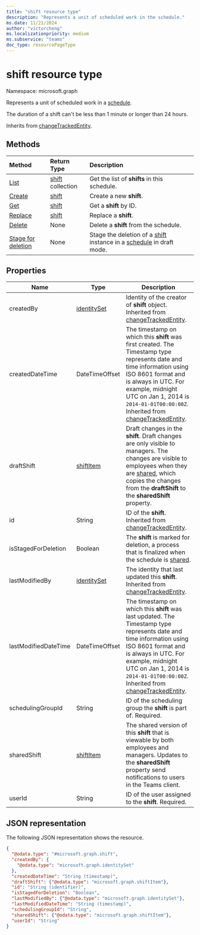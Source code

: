 ```yaml
---
title: "shift resource type"
description: "Represents a unit of scheduled work in the schedule."
ms.date: 11/21/2024
author: "victorcheng"
ms.localizationpriority: medium
ms.subservice: "teams"
doc_type: resourcePageType
---
```


# shift resource type

Namespace: microsoft.graph

Represents a unit of scheduled work in a [schedule](schedule.md).

The duration of a shift can't be less than 1 minute or longer than 24 hours.

Inherits from [changeTrackedEntity](../resources/changetrackedentity.md).

## Methods

| Method       | Return Type  |Description|
|:---------------|:--------|:----------|
|[List](../api/schedule-list-shifts.md) | [shift](shift.md) collection | Get the list of **shifts** in this schedule.|
|[Create](../api/schedule-post-shifts.md) | [shift](shift.md) | Create a new **shift**.|
|[Get](../api/shift-get.md) | [shift](shift.md) | Get a **shift** by ID.|
|[Replace](../api/shift-put.md) | [shift](shift.md) | Replace a **shift**.|
|[Delete](../api/shift-delete.md) | None | Delete a **shift** from the schedule.|
|[Stage for deletion](../api/changetrackedentity-stagefordeletion.md)| None | Stage the deletion of a [shift](../resources/shift.md) instance in a [schedule](../resources/schedule.md) in draft mode. |

## Properties
|Name          |Type           |Description                                                                                                                                      |
|--------------|---------------|-------------------------------------------------------------------------------------------------------------------------------------------------|
| createdBy             | [identitySet](identityset.md)     | Identity of the creator of **shift** object. Inherited from [changeTrackedEntity](../resources/changetrackedentity.md). |
| createdDateTime		|DateTimeOffset        |The timestamp on which this **shift** was first created. The Timestamp type represents date and time information using ISO 8601 format and is always in UTC. For example, midnight UTC on Jan 1, 2014 is `2014-01-01T00:00:00Z`. Inherited from [changeTrackedEntity](../resources/changetrackedentity.md).|
| draftShift           | [shiftItem](shiftitem.md)     | Draft changes in the **shift**. Draft changes are only visible to managers. The changes are visible to employees when they are [shared](../api/schedule-share.md), which copies the changes from the **draftShift** to the **sharedShift** property.|
| id			|String      |ID of the **shift**. Inherited from [changeTrackedEntity](../resources/changetrackedentity.md).|
| isStagedForDeletion   | Boolean                           | The **shift** is marked for deletion, a process that is finalized when the schedule is [shared](../api/schedule-share.md). |
| lastModifiedBy		| [identitySet](identityset.md)        |The identity that last updated this **shift**. Inherited from [changeTrackedEntity](../resources/changetrackedentity.md).|
| lastModifiedDateTime		|DateTimeOffset        |The timestamp on which this **shift** was last updated. The Timestamp type represents date and time information using ISO 8601 format and is always in UTC. For example, midnight UTC on Jan 1, 2014 is `2014-01-01T00:00:00Z`. Inherited from [changeTrackedEntity](../resources/changetrackedentity.md).|
| schedulingGroupId 		|String      |ID of the scheduling group the **shift** is part of. Required. |
| sharedShift          | [shiftItem](shiftitem.md)     | The shared version of this **shift** that is viewable by both employees and managers. Updates to the **sharedShift** property send notifications to users in the Teams client.|
| userId 			|String      |ID of the user assigned to the **shift**. Required. |

## JSON representation

The following JSON representation shows the resource.

<!-- {
  "blockType": "resource",
  "keyProperty": "id",
  "@odata.type": "microsoft.graph.shift",
  "baseType":"microsoft.graph.changeTrackedEntity"
}-->

```json
{
  "@odata.type": "#microsoft.graph.shift",
  "createdBy": {
    "@odata.type": "microsoft.graph.identitySet"
  },
  "createdDateTime": "String (timestamp)",
  "draftShift": {"@odata.type": "microsoft.graph.shiftItem"},
  "id": "String (identifier)",
  "isStagedForDeletion": "Boolean",
  "lastModifiedBy": {"@odata.type": "microsoft.graph.identitySet"},
  "lastModifiedDateTime": "String (timestamp)",
  "schedulingGroupId": "String",
  "sharedShift": {"@odata.type": "microsoft.graph.shiftItem"},
  "userId": "String"
}
```

<!-- uuid: 8fcb5dbc-d5aa-4681-8e31-b001d5168d79
2015-10-25 14:57:30 UTC -->
<!--
{
  "type": "#page.annotation",
  "description": "shift resource",
  "keywords": "",
  "section": "documentation",
  "tocPath": "",
  "suppressions": []
}
-->

